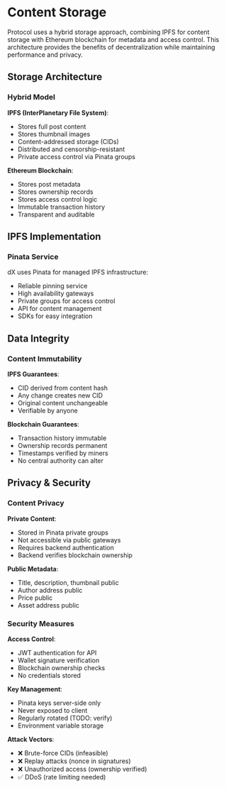 # Content Storage

Protocol uses a hybrid storage approach, combining IPFS for content storage with Ethereum blockchain for metadata and access control. This architecture provides the benefits of decentralization while maintaining performance and privacy.

## Storage Architecture

### Hybrid Model

**IPFS (InterPlanetary File System)**:
- Stores full post content
- Stores thumbnail images
- Content-addressed storage (CIDs)
- Distributed and censorship-resistant
- Private access control via Pinata groups

**Ethereum Blockchain**:
- Stores post metadata
- Stores ownership records
- Stores access control logic
- Immutable transaction history
- Transparent and auditable

## IPFS Implementation

### Pinata Service

dX uses Pinata for managed IPFS infrastructure:
- Reliable pinning service
- High availability gateways
- Private groups for access control
- API for content management
- SDKs for easy integration

## Data Integrity

### Content Immutability

**IPFS Guarantees**:
- CID derived from content hash
- Any change creates new CID
- Original content unchangeable
- Verifiable by anyone

**Blockchain Guarantees**:
- Transaction history immutable
- Ownership records permanent
- Timestamps verified by miners
- No central authority can alter

## Privacy & Security

### Content Privacy

**Private Content**:
- Stored in Pinata private groups
- Not accessible via public gateways
- Requires backend authentication
- Backend verifies blockchain ownership

**Public Metadata**:
- Title, description, thumbnail public
- Author address public
- Price public
- Asset address public

### Security Measures

**Access Control**:
- JWT authentication for API
- Wallet signature verification
- Blockchain ownership checks
- No credentials stored

**Key Management**:
- Pinata keys server-side only
- Never exposed to client
- Regularly rotated (TODO: verify)
- Environment variable storage

**Attack Vectors**:
- ❌ Brute-force CIDs (infeasible)
- ❌ Replay attacks (nonce in signatures)
- ❌ Unauthorized access (ownership verified)
- ✅ DDoS (rate limiting needed)
